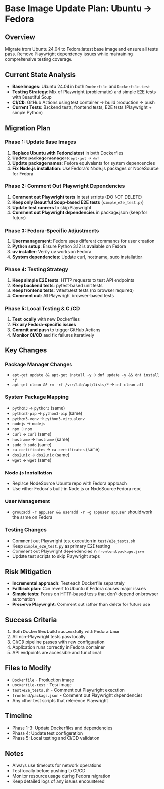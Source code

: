 # Base Image Update Plan: Ubuntu → Fedora

## Overview
Migrate from Ubuntu 24.04 to Fedora:latest base image and ensure all tests pass. Remove Playwright dependency issues while maintaining comprehensive testing coverage.

## Current State Analysis
- **Base Images**: Ubuntu 24.04 in both `Dockerfile` and `Dockerfile-test`
- **Testing Strategy**: Mix of Playwright (problematic) and simple E2E tests with Beautiful Soup
- **CI/CD**: GitHub Actions using test container → build production → push
- **Current Tests**: Backend tests, frontend tests, E2E tests (Playwright + simple Python)

## Migration Plan

### Phase 1: Update Base Images
1. **Replace Ubuntu with Fedora:latest** in both Dockerfiles
2. **Update package managers**: `apt-get` → `dnf`
3. **Update package names**: Fedora equivalents for system dependencies
4. **Fix Node.js installation**: Use Fedora's Node.js packages or NodeSource for Fedora

### Phase 2: Comment Out Playwright Dependencies
1. **Comment out Playwright tests** in test scripts (DO NOT DELETE)
2. **Keep only Beautiful Soup-based E2E tests** (`simple_e2e_test.py`)
3. **Update test runners** to skip Playwright
4. **Comment out Playwright dependencies** in package.json (keep for future)

### Phase 3: Fedora-Specific Adjustments
1. **User management**: Fedora uses different commands for user creation
2. **Python setup**: Ensure Python 3.12 is available on Fedora
3. **uv installer**: Verify uv works on Fedora
4. **System dependencies**: Update curl, hostname, sudo installation

### Phase 4: Testing Strategy
1. **Keep simple E2E tests**: HTTP requests to test API endpoints
2. **Keep backend tests**: pytest-based unit tests
3. **Keep frontend tests**: Vitest/Jest tests (no browser required)
4. **Comment out**: All Playwright browser-based tests

### Phase 5: Local Testing & CI/CD
1. **Test locally** with new Dockerfiles
2. **Fix any Fedora-specific issues**
3. **Commit and push** to trigger GitHub Actions
4. **Monitor CI/CD** and fix failures iteratively

## Key Changes

### Package Manager Changes
- `apt-get update && apt-get install -y` → `dnf update -y && dnf install -y`
- `apt-get clean && rm -rf /var/lib/apt/lists/*` → `dnf clean all`

### System Package Mapping
- `python3` → `python3` (same)
- `python3-pip` → `python3-pip` (same)
- `python3-venv` → `python3-virtualenv`
- `nodejs` → `nodejs`
- `npm` → `npm`
- `curl` → `curl` (same)
- `hostname` → `hostname` (same)
- `sudo` → `sudo` (same)
- `ca-certificates` → `ca-certificates` (same)
- `dos2unix` → `dos2unix` (same)
- `wget` → `wget` (same)

### Node.js Installation
- Replace NodeSource Ubuntu repo with Fedora approach
- Use either Fedora's built-in Node.js or NodeSource Fedora repo

### User Management
- `groupadd -r appuser && useradd -r -g appuser appuser` should work the same on Fedora

### Testing Changes
- Comment out Playwright test execution in `test/e2e_tests.sh`
- Keep `simple_e2e_test.py` as primary E2E testing
- Comment out Playwright dependencies in `frontend/package.json`
- Update test scripts to skip Playwright steps

## Risk Mitigation
- **Incremental approach**: Test each Dockerfile separately
- **Fallback plan**: Can revert to Ubuntu if Fedora causes major issues
- **Simple tests**: Focus on HTTP-based tests that don't depend on browser automation
- **Preserve Playwright**: Comment out rather than delete for future use

## Success Criteria
1. Both Dockerfiles build successfully with Fedora base
2. All non-Playwright tests pass locally
3. CI/CD pipeline passes with new configuration
4. Application runs correctly in Fedora container
5. API endpoints are accessible and functional

## Files to Modify
- `Dockerfile` - Production image
- `Dockerfile-test` - Test image
- `test/e2e_tests.sh` - Comment out Playwright execution
- `frontend/package.json` - Comment out Playwright dependencies
- Any other test scripts that reference Playwright

## Timeline
- Phase 1-3: Update Dockerfiles and dependencies
- Phase 4: Update test configuration
- Phase 5: Local testing and CI/CD validation

## Notes
- Always use timeouts for network operations
- Test locally before pushing to CI/CD
- Monitor resource usage during Fedora migration
- Keep detailed logs of any issues encountered